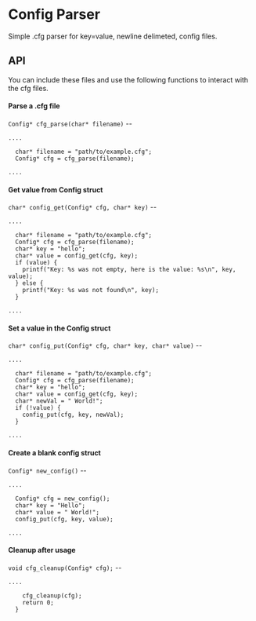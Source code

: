 # Config Parser

Simple .cfg parser for key=value, newline delimeted, config files.

## API

You can include these files and use the following functions to interact with the cfg files.

#### Parse a .cfg file

`Config* cfg_parse(char* filename)` --
```
....

  char* filename = "path/to/example.cfg";
  Config* cfg = cfg_parse(filename);

....

```

#### Get value from Config struct
`char* config_get(Config* cfg, char* key)` --
```
....

  char* filename = "path/to/example.cfg";
  Config* cfg = cfg_parse(filename);
  char* key = "hello";
  char* value = config_get(cfg, key);
  if (value) {
    printf("Key: %s was not empty, here is the value: %s\n", key, value);
  } else {
    printf("Key: %s was not found\n", key);
  }

....

```

#### Set a value in the Config struct
`char* config_put(Config* cfg, char* key, char* value)` --
```
....

  char* filename = "path/to/example.cfg";
  Config* cfg = cfg_parse(filename);
  char* key = "hello";
  char* value = config_get(cfg, key);
  char* newVal = " World!";
  if (!value) {
    config_put(cfg, key, newVal);
  }

....

```

#### Create a blank config struct
`Config* new_config()` --
```
....

  Config* cfg = new_config();
  char* key = "Hello";
  char* value = " World!";
  config_put(cfg, key, value);

....

```

#### Cleanup after usage
`void cfg_cleanup(Config* cfg);` --
```
....

    cfg_cleanup(cfg);
    return 0;
  }

```
